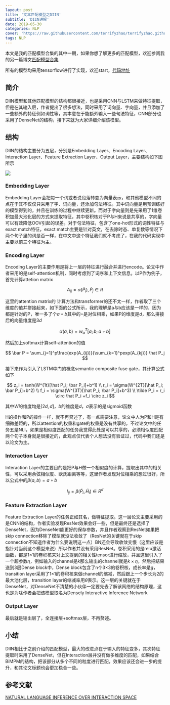 ```yaml
---
layout: post
title: '文本匹配模型之DIIN'
subtitle: 'DIIN讲解'
date: 2019-05-30
categories: NLP
cover: 'https://raw.githubusercontent.com/terrifyzhao/terrifyzhao.github.io/master/assets/img/2019-05-30-%E6%96%87%E6%9C%AC%E5%8C%B9%E9%85%8D%E6%A8%A1%E5%9E%8B%E4%B9%8BDIIN/cover.jpg'
tags: NLP
---
```



本文是我的匹配模型合集的其中一期，如果你想了解更多的匹配模型，欢迎参阅我的另一篇博文[匹配模型合集](https://terrifyzhao.github.io/2019/05/13/%E6%96%87%E6%9C%AC%E5%8C%B9%E9%85%8D%E6%A8%A1%E5%9E%8B%E5%90%88%E9%9B%86.html)

所有的模型均采用tensorflow进行了实现，欢迎start，[代码地址](https://github.com/terrifyzhao/text_matching)

## **简介**
DIIN模型和其他匹配模型的结构都很接近，也是采用CNN与LSTM来做特征提取，但是在其输入层，作者提出了很多想法，同时采用了词向量、字向量，并且添加了一些额外的特征例如词性等，其本意在于能额外输入一些句法特征，CNN部分也采用了DenseNet的结构，接下来就为大家详细介绍该模型。

## **结构**
DIIN的结构主要分为五层，分别是Embedding Layer、Encoding Layer、Interaction Layer、Feature Extraction Layer、Output Layer，主要结构如下图所示

![](https://raw.githubusercontent.com/terrifyzhao/terrifyzhao.github.io/master/assets/img/2019-05-30-%E6%96%87%E6%9C%AC%E5%8C%B9%E9%85%8D%E6%A8%A1%E5%9E%8B%E4%B9%8BDIIN/pic1.jpg)

### **Embedding Layer**
Embedding Layer会把每一个词或者说段落转变为向量表示，和其他模型不同的点在于其不仅仅只采用了字、词向量，还添加句法特征。其中词向量是用预训练好的模型得到的，并且在训练的过程中继续更新。而对于字向量则是先采用了1维卷积加最大池化层的方式来提取特征，其中卷积核对于P与H来说是共享的，字向量可以有效降低OOV引起的误差。对于句法特征，包含了one-hot形式的词性特征与exact match特征，exact match主要是针对英文，在去除时态、单复数等情况下两个句子里的词是否一样，在中文中这个特征我们就不考虑了，在我的代码实现中主要以前三个特征为主。

### **Encoding Layer**
Encoding Layer的主要作用是将上一层的特征进行融合并进行encode。论文中作者采用的是self-attention机制，同时考虑到了词序和上下文信息。以P作为例子，首先计算attetion matrix

$$
A_{ij} = \alpha (\hat P_i),\hat P_j \in R
$$

这里的attention matrix的 计算方法和transformer的还不太一样，作者取了三个维度的值并拼接起来，如下面的公式所示，我的理解是a与b应该是一样的，因为都是针对的P，唯一多了个$a\circ b$其中的$\circ$是对位相乘，如果P的维度是$d$，那么拼接后的向量维度是$3d$ 

$$
\alpha(a,b) = w_a^T[a;b;a\circ b]
$$

然后加上softmax计算self-attention的值

$$
\bar P = \sum_{j=1}^p\frac{exp(A_{ij})}{\sum_{k=1}^pexp(A_{kj})} \hat P_j
$$

接下来作为引入了LSTM中门的概念semantic composite fuse gate，其计算公式如下

$$
z_i = tanh(W^{1t}[\hat P_i; \bar P_i]+b^1) \\
r_i = \sigma(W^{2T}[\hat P_i; \bar P_i]+b^2) \\
f_i = \sigma(W^{3T}[\hat P_i; \bar P_i]+b^3) \\
\tilde P_i = r_i \circ \hat P_i +f_i \circ z_i 
$$

其中$W$的维度均是$[2d,d]$，$b$的维度是$d$，$\sigma$表示的是sigmoid函数

H的操作和P的操作一样，就不再赘述了，有一点需要注意，论文中人为P和H是有细微差距的，所以attention的权重和gate的权重是没有共享的，不过论文中的任务五是NLI，如果是相似度匹配的任务我觉得此处是可以共享的，必须相似度匹配两个句子本身就是很接近的，此观点仅代表个人想法没有验证过，代码中我们还是以论文为主。

### **Interaction Layer**
Interaction Layer的主要目的是把P与H做一个相似度的计算，提取出其中的相关性，可以采用余弦相似度、欧氏距离等等，这里作者发现对位相乘的想过很好，所以公式中的$\beta(a,b) = a \circ b$

$$
I_{ij} = \beta(\tilde P_i, \tilde H_i) \in R^d
$$

### **Feature Extraction Layer**
Feature Extraction Layer的任务正如其名，做特征提取。这一层论文主要采用的是CNN的结构，作者实验发现ResNet效果会好一些，但是最终还是选择了DenseNet，因为DenseNet能更好的保存参数，并且作者观察到ResNet如果把skip connection移除了模型就没法收敛了（ResNet的关键就在于skip connection不知道作者为什么要说明这一点）BN还会导致收敛变慢（这里应该是指针对当前这个模型来说）所以作者并没有采用ResNet。卷积采用的是relu激活函数，都是1×1的卷积核来对上文提到的相关性tensor进行缩放，并且这里引入了一个超参数$\eta$，例如输入的channel是$k$那么输出的channel就是$k×\eta$，然后把结果送到3层Dense block中，Dense block包含了n个3×3的卷积核，成长率是$g$，transition layer采用了1×1的卷积核来做channel的缩减，然后跟上一个步长为2的最大池化层，transition layer的缩减率用$\theta$表示。这一层的关键就在于DenseNet，对DenseNet不清楚的小伙伴一定要先去了解该网络的结构原理，这也是为啥作者会把该模型取名为Densely Interactive Inference Network

### **Output Layer**
最后就是输出层了，全连接层+softmax层，不再赘述。

## **小结**
DIIN相比于之前介绍的匹配模型，最大的改进点在于输入的特征变多，其次特征提取时采用了DenseNet，但在Interaction层并没有做多维度的匹配，如果结合BiMPM的结构，把该部分从多个不同的粒度进行匹配，效果应该还会进一步的提升，和其论文标题也会更加稳合一些。

## **参考文献**
[NATURAL LANGUAGE INFERENCE OVER INTERACTION SPACE](https://arxiv.org/pdf/1709.04348.pdf)
